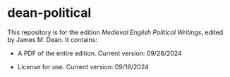 # dean-political

This repository is for the edition _Medieval English Political Writings_, edited by James M. Dean. It contains:

-	A PDF of the entire edition. Current version: 09/28/2024

-	License for use. Current version: 09/18/2024
